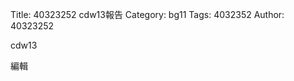 Title: 40323252 cdw13報告
Category: bg11
Tags: 4032352
Author: 40323252

cdw13
<!-- PELICAN_END_SUMMARY -->

編輯